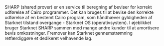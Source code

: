 SHARP (shared prover) er en service til beregning af beviser for korrekt udførelse af Cairo programmer. Det kan bruges til at bevise den korrekte udførelse af en bestemt Cairo program, som håndhæver gyldigheden af Starknet tilstand overgange - Starknet OS (operativsystem). I øjeblikket bruger Starknet SHARP sammen med mange andre kunder til at amortisere bevis omkostninger. Fremover kan Starknet gennemstrømning retfærdiggøre et dedikeret velhavende lag.